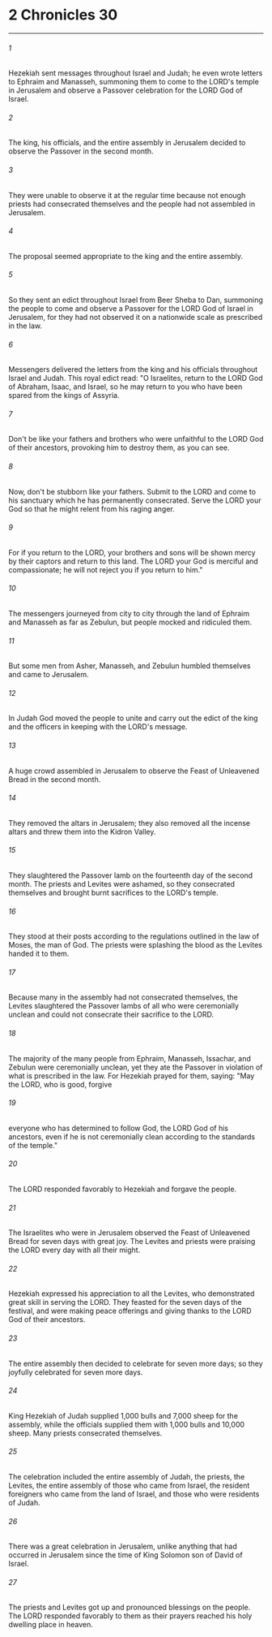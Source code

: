 # 2 Chronicles 30
***



###### 1 
Hezekiah sent messages throughout Israel and Judah; he even wrote letters to Ephraim and Manasseh, summoning them to come to the LORD's temple in Jerusalem and observe a Passover celebration for the LORD God of Israel. 

###### 2 
The king, his officials, and the entire assembly in Jerusalem decided to observe the Passover in the second month. 

###### 3 
They were unable to observe it at the regular time because not enough priests had consecrated themselves and the people had not assembled in Jerusalem. 

###### 4 
The proposal seemed appropriate to the king and the entire assembly. 

###### 5 
So they sent an edict throughout Israel from Beer Sheba to Dan, summoning the people to come and observe a Passover for the LORD God of Israel in Jerusalem, for they had not observed it on a nationwide scale as prescribed in the law. 

###### 6 
Messengers delivered the letters from the king and his officials throughout Israel and Judah. This royal edict read: "O Israelites, return to the LORD God of Abraham, Isaac, and Israel, so he may return to you who have been spared from the kings of Assyria. 

###### 7 
Don't be like your fathers and brothers who were unfaithful to the LORD God of their ancestors, provoking him to destroy them, as you can see. 

###### 8 
Now, don't be stubborn like your fathers. Submit to the LORD and come to his sanctuary which he has permanently consecrated. Serve the LORD your God so that he might relent from his raging anger. 

###### 9 
For if you return to the LORD, your brothers and sons will be shown mercy by their captors and return to this land. The LORD your God is merciful and compassionate; he will not reject you if you return to him." 

###### 10 
The messengers journeyed from city to city through the land of Ephraim and Manasseh as far as Zebulun, but people mocked and ridiculed them. 

###### 11 
But some men from Asher, Manasseh, and Zebulun humbled themselves and came to Jerusalem. 

###### 12 
In Judah God moved the people to unite and carry out the edict of the king and the officers in keeping with the LORD's message. 

###### 13 
A huge crowd assembled in Jerusalem to observe the Feast of Unleavened Bread in the second month. 

###### 14 
They removed the altars in Jerusalem; they also removed all the incense altars and threw them into the Kidron Valley. 

###### 15 
They slaughtered the Passover lamb on the fourteenth day of the second month. The priests and Levites were ashamed, so they consecrated themselves and brought burnt sacrifices to the LORD's temple. 

###### 16 
They stood at their posts according to the regulations outlined in the law of Moses, the man of God. The priests were splashing the blood as the Levites handed it to them. 

###### 17 
Because many in the assembly had not consecrated themselves, the Levites slaughtered the Passover lambs of all who were ceremonially unclean and could not consecrate their sacrifice to the LORD. 

###### 18 
The majority of the many people from Ephraim, Manasseh, Issachar, and Zebulun were ceremonially unclean, yet they ate the Passover in violation of what is prescribed in the law. For Hezekiah prayed for them, saying: "May the LORD, who is good, forgive 

###### 19 
everyone who has determined to follow God, the LORD God of his ancestors, even if he is not ceremonially clean according to the standards of the temple." 

###### 20 
The LORD responded favorably to Hezekiah and forgave the people. 

###### 21 
The Israelites who were in Jerusalem observed the Feast of Unleavened Bread for seven days with great joy. The Levites and priests were praising the LORD every day with all their might. 

###### 22 
Hezekiah expressed his appreciation to all the Levites, who demonstrated great skill in serving the LORD. They feasted for the seven days of the festival, and were making peace offerings and giving thanks to the LORD God of their ancestors. 

###### 23 
The entire assembly then decided to celebrate for seven more days; so they joyfully celebrated for seven more days. 

###### 24 
King Hezekiah of Judah supplied 1,000 bulls and 7,000 sheep for the assembly, while the officials supplied them with 1,000 bulls and 10,000 sheep. Many priests consecrated themselves. 

###### 25 
The celebration included the entire assembly of Judah, the priests, the Levites, the entire assembly of those who came from Israel, the resident foreigners who came from the land of Israel, and those who were residents of Judah. 

###### 26 
There was a great celebration in Jerusalem, unlike anything that had occurred in Jerusalem since the time of King Solomon son of David of Israel. 

###### 27 
The priests and Levites got up and pronounced blessings on the people. The LORD responded favorably to them as their prayers reached his holy dwelling place in heaven.
